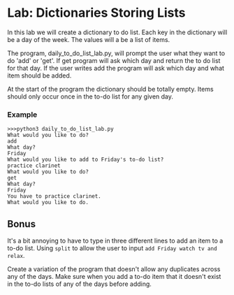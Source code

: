 # Lab: Dictionaries Storing Lists

In this lab we will create a dictionary to do list. Each key in the dictionary will be a day of the week. The values will a be a list of items. 

The program, daily_to_do_list_lab.py, will prompt the user what they want to do 'add' or 'get'. If get program will ask which day and return the to do list for that day. If the user writes add the program will ask which day and what item should be added.

At the start of the program the dictionary should be totally empty. Items should only occur once in the to-do list for any given day. 

### Example

```
>>>python3 daily_to_do_list_lab.py
What would you like to do? 
add
What day? 
Friday
What would you like to add to Friday's to-do list? 
practice clarinet
What would you like to do? 
get
What day? 
Friday
You have to practice clarinet. 
What would you like to do. 
```

## Bonus
It's a bit annoying to have to type in three different lines to add an item to a to-do list. Using `split` to allow the user to input `add Friday watch tv and relax`. 

Create a variation of the program that doesn't allow any duplicates across any of the days. Make sure when you add a to-do item that it doesn't exist in the to-do lists of any of the days before adding. 